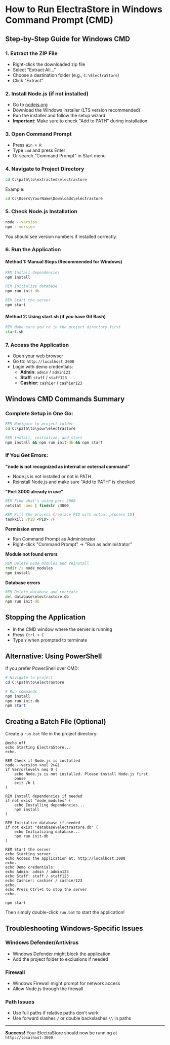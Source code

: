 # How to Run ElectraStore in Windows Command Prompt (CMD)

## Step-by-Step Guide for Windows CMD

### 1. Extract the ZIP File
- Right-click the downloaded zip file
- Select "Extract All..."
- Choose a destination folder (e.g., `C:\ElectraStore`)
- Click "Extract"

### 2. Install Node.js (if not installed)
- Go to [nodejs.org](https://nodejs.org/)
- Download the Windows installer (LTS version recommended)
- Run the installer and follow the setup wizard
- **Important**: Make sure to check "Add to PATH" during installation

### 3. Open Command Prompt
- Press `Win + R`
- Type `cmd` and press Enter
- Or search "Command Prompt" in Start menu

### 4. Navigate to Project Directory
```cmd
cd C:\path\to\extracted\electrastore
```
Example:
```cmd
cd C:\Users\YourName\Downloads\electrastore
```

### 5. Check Node.js Installation
```cmd
node --version
npm --version
```
You should see version numbers if installed correctly.

### 6. Run the Application

#### Method 1: Manual Steps (Recommended for Windows)
```cmd
REM Install dependencies
npm install

REM Initialize database
npm run init-db

REM Start the server
npm start
```

#### Method 2: Using start.sh (if you have Git Bash)
```cmd
REM Make sure you're in the project directory first
start.sh
```

### 7. Access the Application
- Open your web browser
- Go to: `http://localhost:3000`
- Login with demo credentials:
  - **Admin**: `admin` / `admin123`
  - **Staff**: `staff` / `staff123`
  - **Cashier**: `cashier` / `cashier123`

## Windows CMD Commands Summary

### Complete Setup in One Go:
```cmd
REM Navigate to project folder
cd C:\path\to\your\electrastore

REM Install, initialize, and start
npm install && npm run init-db && npm start
```

### If You Get Errors:

**"node is not recognized as internal or external command"**
- Node.js is not installed or not in PATH
- Reinstall Node.js and make sure "Add to PATH" is checked

**"Port 3000 already in use"**
```cmd
REM Find what's using port 3000
netstat -ano | findstr :3000

REM Kill the process (replace PID with actual process ID)
taskkill /PID <PID> /F
```

**Permission errors**
- Run Command Prompt as Administrator
- Right-click "Command Prompt" → "Run as administrator"

**Module not found errors**
```cmd
REM Delete node_modules and reinstall
rmdir /s node_modules
npm install
```

**Database errors**
```cmd
REM Delete database and recreate
del database\electrastore.db
npm run init-db
```

## Stopping the Application
- In the CMD window where the server is running
- Press `Ctrl + C`
- Type `Y` when prompted to terminate

## Alternative: Using PowerShell
If you prefer PowerShell over CMD:
```powershell
# Navigate to project
cd C:\path\to\electrastore

# Run commands
npm install
npm run init-db
npm start
```

## Creating a Batch File (Optional)
Create a `run.bat` file in the project directory:
```batch
@echo off
echo Starting ElectraStore...
echo.

REM Check if Node.js is installed
node --version >nul 2>&1
if %errorlevel% neq 0 (
    echo Node.js is not installed. Please install Node.js first.
    pause
    exit /b 1
)

REM Install dependencies if needed
if not exist "node_modules" (
    echo Installing dependencies...
    npm install
)

REM Initialize database if needed
if not exist "database\electrastore.db" (
    echo Initializing database...
    npm run init-db
)

REM Start the server
echo Starting server...
echo Access the application at: http://localhost:3000
echo.
echo Demo credentials:
echo Admin: admin / admin123
echo Staff: staff / staff123
echo Cashier: cashier / cashier123
echo.
echo Press Ctrl+C to stop the server
echo.

npm start
```

Then simply double-click `run.bat` to start the application!

## Troubleshooting Windows-Specific Issues

### Windows Defender/Antivirus
- Windows Defender might block the application
- Add the project folder to exclusions if needed

### Firewall
- Windows Firewall might prompt for network access
- Allow Node.js through the firewall

### Path Issues
- Use full paths if relative paths don't work
- Use forward slashes `/` or double backslashes `\\` in paths

---
**Success!** Your ElectraStore should now be running at `http://localhost:3000`